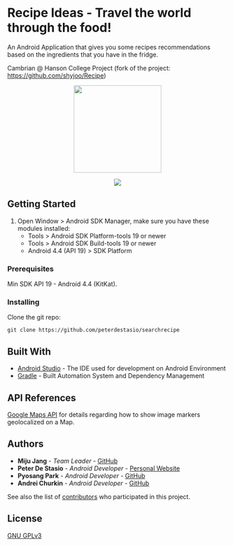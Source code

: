 # Recipe Ideas - Travel the world through the food!
An Android Application that gives you some recipes recommendations based on the ingredients that you have in the fridge.

Cambrian @ Hanson College Project (fork of the project: https://github.com/shyjoo/Recipe)

<p align="center">
<img src="https://github.com/peterdestasio/searchrecipe/blob/master/app/src/main/res/drawable/logo.png" width="200" align="center">
</p>
<p align="center">
<img src="https://github.com/peterdestasio/searchrecipe/blob/master/presentationrecipe.gif">
</p>

## Getting Started
1. Open Window &gt; Android SDK Manager, make sure you have these modules
    installed:
    * Tools &gt; Android SDK Platform-tools 19 or newer
    * Tools &gt; Android SDK Build-tools 19 or newer
    * Android 4.4 (API 19) &gt; SDK Platform

### Prerequisites
Min SDK API 19 - Android 4.4 (KitKat). 

### Installing

Clone the git repo:

```
git clone https://github.com/peterdestasio/searchrecipe
```

## Built With

* [Android Studio](https://developer.android.com/studio/index.html) - The IDE used for development on Android Environment
* [Gradle](https://gradle.org/) - Built Automation System and Dependency Management

## API References

[Google Maps API](https://developers.google.com/maps/documentation/android-api/) for details regarding how to show image markers geolocalized on a Map.

## Authors

* **Miju Jang** - *Team Leader* - [GitHub](https://github.com/shyjoo)
* **Peter De Stasio** - *Android Developer* - [Personal Website](http://peterdestasio.com/)
* **Pyosang Park** - *Android Developer* - [GitHub](https://github.com/parkps618)
* **Andrei Churkin** - *Android Developer* - [GitHub](https://github.com/Residentcd08)


See also the list of [contributors](https://github.com/peterdestasio/searchrecipe/graphs/contributors) who participated in this project.

## License
[GNU GPLv3](https://www.gnu.org/licenses/gpl-3.0.txt)
